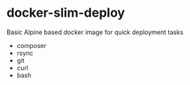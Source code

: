 # docker-slim-deploy
Basic Alpine based docker image for quick deployment tasks

- composer
- rsync
- git
- curl
- bash
